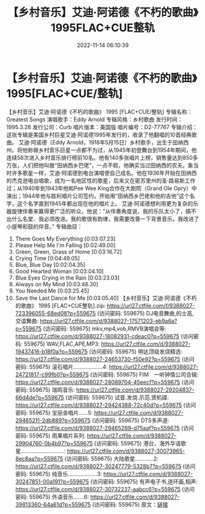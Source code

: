 ﻿---
title: 【乡村音乐】艾迪·阿诺德《不朽的歌曲》1995FLAC+CUE整轨
date: 2022-11-14 06:10:39
categories: 外语音乐
tags: 外语音乐
---
# 【乡村音乐】艾迪·阿诺德《不朽的歌曲》1995[FLAC+CUE/整轨]

【乡村音乐】艾迪·阿诺德《不朽的歌曲》 1995 [FLAC+CUE/整轨]
专辑名称：Greatest Songs
演唱歌手：Eddy Arnold
专辑风格：乡村歌曲
发行时间：1995.3.28
发行公司：Curb
唱片版本：美国版
唱片编号：D2-77767
专辑介绍：
这张专辑是美国乡村巨星艾迪·阿诺德1995年发行的，收录了他翻唱的10首经典歌曲。
艾迪·阿诺德（Eddy
Arnold，1918年5月15日）乡村歌手，出生于田纳西州。将他称做乡村音乐巨星一点都不为过，从1945年初登舞台到1954年期间，他连续58次进入乡村音乐排行榜前10名。他有140多张唱片上榜，销售量达到850多万张，人们把他叫做“田纳西乡巴佬”，一点不假，他确实当过田纳西的农夫。象当时许多歌星一样，艾迪·阿诺德到电台演唱使自己成名。他在1936年开始在田纳西的杰克逊电台唱歌，成为一名地区性的歌星，后来又在密苏里州的圣·路易斯工作过；从1940年到1943年他和Pee
Wee King合作在大剧院（Grand Ole
Opry）中演出；1944年他与胜利唱片公司签约，开始用“田纳西乡巴佬和他的吉他”这个名字，这个名字直到1945年都出现在他的唱片上。
艾迪·阿诺德想利用更为复杂的乐器旋律伴奏来赢得更广泛的听众，他说：“从伴奏角度说，我的乐队太小了，搞不出什么名堂．我必须改进。我的歌很有韵律，我需要改善一下背景音乐。我改进了小提琴和鼓的伴音。”
专辑曲目：
01. There Goes My Everything
[0:03:07.23]
02. Please Help Me I'm Falling
[0:02:49.00]
03. Green, Green, Grass of Home
[0:03:16.72]
04. Crying Time
[0:04:49.05]
05. Blue, Blue Day
[0:02:04.35]
06. Good Hearted Woman
[0:03:04.10]
07. Blue Eyes Crying in the Rain
[0:03:23.03]
08. Always on My Mind
[0:03:46.30]
09. You Needed Me
[0:03:25.45]
10. Save the Last Dance for Me
[0:03:05.40]
【乡村音乐】艾迪·阿诺德《不朽的歌曲》 1995 [FLAC+CUE整轨].zip: https://url27.ctfile.com/f/9388027-723396055-68ed08?p=559675
(访问密码: 559675)
DJ电音舞曲,的士高, 交谊舞曲: https://url27.ctfile.com/d/9388027-17571203-eb9a6a?p=559675
(访问密码: 559675)
mkv,mp4,vob,RMVB演唱会等: https://url27.ctfile.com/d/9388027-18082931-cdeac0?p=559675
(访问密码: 559675)
WAV,FLAC,APE,MP3: https://url27.ctfile.com/d/9388027-19437416-b18f0a?p=559675
(访问密码: 559675)
明达顶级发烧精选: https://url27.ctfile.com/d/9388027-24653730-f50e92?p=559675
(访问密码: 559675)
滚石唱片...................4: https://url27.ctfile.com/d/9388027-24721817-c99fb0?p=559675
(访问密码: 559675)
FIM　一听钟情公司合辑: https://url27.ctfile.com/d/9388027-28089704-45eecf?p=559675
(访问密码: 559675)
瑞鸣音乐: https://url27.ctfile.com/d/9388027-29204837-66d4de?p=559675
(访问密码: 559675)
试音.发烧.示范.煲机碟: https://url27.ctfile.com/d/9388027-29424388-72c40d?p=559675
(访问密码: 559675)
宝丽金唱片......5: https://url27.ctfile.com/d/9388027-29465211-2db889?p=559675
(访问密码: 559675)
DTS多声道: https://url27.ctfile.com/d/9388027-29465289-d75aaf?p=559675
(访问密码: 559675)
雨果唱片系列: https://url27.ctfile.com/d/9388027-29904760-0b4b97?p=559675
(访问密码: 559675)
港台，海外华语歌星............................: https://url27.ctfile.com/d/9388027-30073965-8ec8aa?p=559675
(访问密码: 559675)
大陆歌星............2: https://url27.ctfile.com/d/9388027-30247779-5328b7?p=559675
(访问密码: 559675)
纯音乐...................3: https://url27.ctfile.com/d/9388027-30247851-00a191?p=559675
(访问密码: 559675)
有声电子书,连环画,相声: https://url27.ctfile.com/d/9388027-30732237-aabcc6?p=559675
(访问密码: 559675)
外语音乐.......6: https://url27.ctfile.com/d/9388027-39813360-64a61d?p=559675
(访问密码: 559675)
原文：[链接](https://blog.sina.com.cn/s/blog_1647c7e7601031080.html)